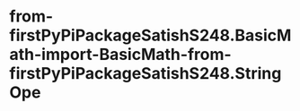 # from-firstPyPiPackageSatishS248.BasicMath-import-BasicMath-from-firstPyPiPackageSatishS248.StringOpe
